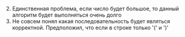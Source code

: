 2. Единственная проблема, если число будет большое, то данный алгоритм будет выполняться очень долго
3. Не совсем понял какая последовательность будет являться корректной. Предположил, что если в строке только '(' и ')'